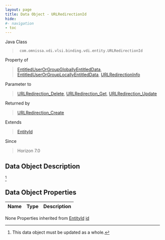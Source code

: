 ```yaml
---
layout: page
title: Data Object - URLRedirectionId
hide:
#- navigation
- toc
---
```








Java Class
> ` com.omnissa.vdi.vlsi.binding.vdi.entity.URLRedirectionId`

Property of
> [EntitledUserOrGroupGloballyEntitledData](vdi.users.EntitledUserOrGroup.GloballyEntitledData.md#field_detail), [EntitledUserOrGroupLocallyEntitledData](vdi.users.EntitledUserOrGroup.LocallyEntitledData.md#field_detail), [URLRedirectionInfo](vdi.infrastructure.URLRedirection.URLRedirectionInfo.md#field_detail)

Parameter to
> [URLRedirection_Delete](vdi.infrastructure.URLRedirection.md#delete), [URLRedirection_Get](vdi.infrastructure.URLRedirection.md#get), [URLRedirection_Update](vdi.infrastructure.URLRedirection.md#update)

Returned by
> [URLRedirection_Create](vdi.infrastructure.URLRedirection.md#create)

Extends
> [EntityId](vdi.EntityId.md)

Since
> Horizon 7.0


## Data Object Description
 [^167]



## Data Object Properties

 Name | Type | Description
:---|:---:|:---
None
Properties inherited from [EntityId](vdi.EntityId.md)
[id](vdi.EntityId.md#id)


 


[^167]: This data object must be updated as a whole.